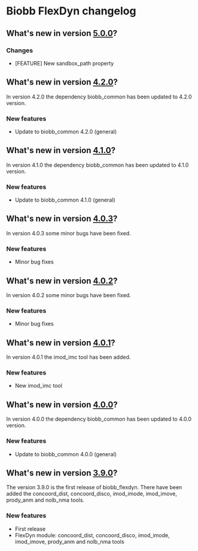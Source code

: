# Biobb FlexDyn changelog

## What's new in version [5.0.0](https://github.com/bioexcel/biobb_flexdyn/releases/tag/v5.0.0)?

### Changes

* [FEATURE] New sandbox_path property

## What's new in version [4.2.0](https://github.com/bioexcel/biobb_flexdyn/releases/tag/v4.2.0)?
In version 4.2.0 the dependency biobb_common has been updated to 4.2.0 version.

### New features

* Update to biobb_common 4.2.0 (general)

## What's new in version [4.1.0](https://github.com/bioexcel/biobb_flexdyn/releases/tag/v4.1.0)?
In version 4.1.0 the dependency biobb_common has been updated to 4.1.0 version.

### New features

* Update to biobb_common 4.1.0 (general)

## What's new in version [4.0.3](https://github.com/bioexcel/biobb_flexdyn/releases/tag/v4.0.3)?
In version 4.0.3 some minor bugs have been fixed.

### New features

* Minor bug fixes

## What's new in version [4.0.2](https://github.com/bioexcel/biobb_flexdyn/releases/tag/v4.0.2)?
In version 4.0.2 some minor bugs have been fixed.

### New features

* Minor bug fixes

## What's new in version [4.0.1](https://github.com/bioexcel/biobb_flexdyn/releases/tag/v4.0.1)?
In version 4.0.1 the imod_imc tool has been added.

### New features

* New imod_imc tool

## What's new in version [4.0.0](https://github.com/bioexcel/biobb_flexdyn/releases/tag/v4.0.0)?
In version 4.0.0 the dependency biobb_common has been updated to 4.0.0 version.

### New features

* Update to biobb_common 4.0.0 (general)

## What's new in version [3.9.0](https://github.com/bioexcel/biobb_flexdyn/releases/tag/v3.9.0)?
The version 3.9.0 is the first release of biobb_flexdyn. There have been added the concoord_dist, concoord_disco, imod_imode, imod_imove, prody_anm and nolb_nma tools.

### New features

* First release
* FlexDyn module: concoord_dist, concoord_disco, imod_imode, imod_imove, prody_anm and nolb_nma tools
